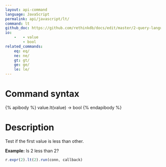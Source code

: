 ```yaml
---
layout: api-command 
language: JavaScript
permalink: api/javascript/lt/
command: lt 
github_doc: https://github.com/rethinkdb/docs/edit/master/2-query-language/api/javascript/math-and-logic/lt.md
io:
    -   - value
        - bool
related_commands:
    eq: eq/
    ne: ne/
    gt: gt/
    ge: ge/
    le: le/
---
```


# Command syntax #

{% apibody %}
value.lt(value) &rarr; bool
{% endapibody %}

# Description #

Test if the first value is less than other.

__Example:__ Is 2 less than 2?

```js
r.expr(2).lt(2).run(conn, callback)
```
